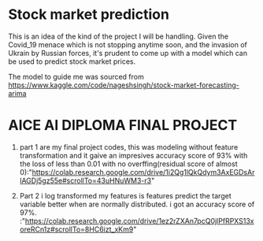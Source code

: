   # Stock market prediction
  
  This is an idea of the kind of the project I will be handling.
  Given the Covid_19 menace which is not stopping anytime soon, and the invasion of Ukrain by Russian forces, it's prudent to come up with a model which can be used to predict stock market prices.
  
 The model to guide me was sourced from https://www.kaggle.com/code/nageshsingh/stock-market-forecasting-arima
 
#  AICE AI DIPLOMA FINAL PROJECT
 
1. part 1 are my final project codes, this was modeling without feature transformation and it gaive an impresives accuracy score of 93% with the loss of less than 0.01 with no overffing(residual score of almost 0):"https://colab.research.google.com/drive/1i2Qg1lQkQdym3AxEGDsArlAGDj5gz55e#scrollTo=43uHNuWM3-r3"

2. Part 2 i log transformed my features is features predict the target variable better when are normally distributed. i got an accuracy score of 97%. :"https://colab.research.google.com/drive/1ez2rZXAn7pcQ0jlPfRPXS13xoreRCn1z#scrollTo=8HC6izt_xKm9"
 
 
